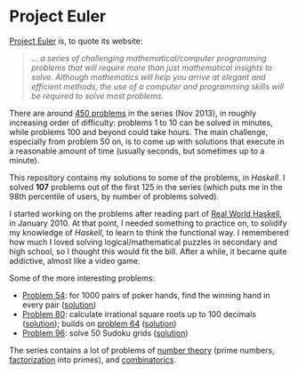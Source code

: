 Project Euler
=============

[Project Euler][1] is, to quote its website:

> *... a series of challenging mathematical/computer programming problems that will require more than just mathematical insights to solve. Although mathematics will help you arrive at elegant and efficient methods, the use of a computer and programming skills will be required to solve most problems.*

There are around [450 problems][2] in the series (Nov 2013), in roughly increasing order of difficulty: problems 1 to 10 can be solved in minutes, while problems 100 and beyond could take hours. The main challenge, especially from problem 50 on, is to come up with solutions that execute in a reasonable amount of time (usually seconds, but sometimes up to a minute).

This repository contains my solutions to some of the problems, in _Haskell_. I solved **107** problems out of the first 125 in the series (which puts me in the 98th percentile of users, by number of problems solved).

I started working on the problems after reading part of [Real World Haskell][3], in January 2010. At that point, I needed something to practice on, to solidify my knowledge of _Haskell_, to learn to think the functional way. I remembered how much I loved solving logical/mathematical puzzles in secondary and high school, so I thought this would fit the bill. After a while, it became quite addictive, almost like a video game.

Some of the more interesting problems:

- [Problem 54][11]: for 1000 pairs of poker hands, find the winning hand in every pair ([solution][12])
- [Problem 80][5]: calculate irrational square roots up to 100 decimals ([solution][6]); builds on [problem 64][7] ([solution][8])
- [Problem 96][9]: solve 50 Sudoku grids ([solution][10])

The series contains a lot of problems of [number theory][100] (prime numbers, [factorization][101] into primes), and [combinatorics][102].


  [1]: http://projecteuler.net/
  [2]: http://projecteuler.net/problems
  [3]: http://www.amazon.com/Real-World-Haskell-Bryan-OSullivan/dp/0596514980
  [4]: http://projecteuler.net/languages
  
  [100]: http://en.wikipedia.org/wiki/Number_Theory
  [101]: http://en.wikipedia.org/wiki/Integer_factorization
  [102]: http://en.wikipedia.org/wiki/Combinatorics
  
  [5]: http://projecteuler.net/problem=80
  [6]: https://github.com/aistrate/ProjectEuler/blob/master/Solutions/Prob080.hs
  
  [7]: http://projecteuler.net/problem=64
  [8]: https://github.com/aistrate/ProjectEuler/blob/master/Solutions/Prob064.hs
  
  [9]: http://projecteuler.net/problem=96
  [10]: https://github.com/aistrate/ProjectEuler/blob/master/Solutions/Prob096.hs
  
  [11]: http://projecteuler.net/problem=54
  [12]: https://github.com/aistrate/ProjectEuler/blob/master/Solutions/Prob054.hs
  
  [13]: http://projecteuler.net/problem=89
  [14]: https://github.com/aistrate/ProjectEuler/blob/master/Solutions/Prob089.hs
